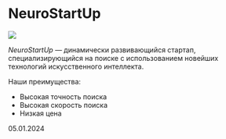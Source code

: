 # NeuroStartUp

![](https://netology-code.github.io/git-homeworks/introduction/assets/logo.png)

*NeuroStartUp* — динамически развивающийся стартап, специализирующийся на поиске с использованием 
 новейших технологий искусственного интеллекта.

 Наши преимущества:
* Высокая точность поиска
* Высокая скорость поиска
* Низкая цена

05.01.2024
